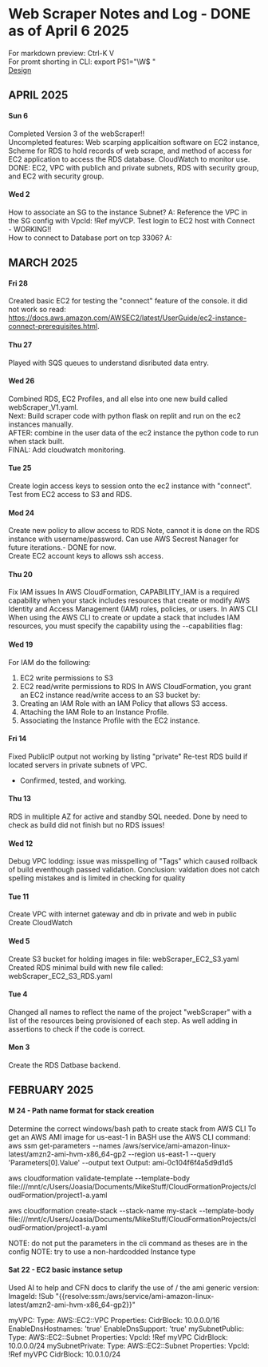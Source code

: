 # Web Scraper Notes and Log - DONE as of April 6 2025
For markdown preview: Ctrl-K V  
For promt shorting in CLI: export PS1="\W\$ "  
[Design](https://youtu.be/51r3zPOun5g?si=MR2AjWEhBgGIDdSw)
## APRIL 2025
#### Sun 6
Completed Version 3 of the webScraper!!  
Uncompleted features: Web scarping applicaition software on EC2 instance, Scheme for RDS to hold records of web scrape, and method of access for EC2 application to access the RDS database. CloudWatch to monitor use.
DONE: EC2, VPC with publich and private subnets, RDS with security group, and EC2 with security group.  
#### Wed 2
How to associate an SG to the instance Subnet? A: Reference the VPC in the SG config with VpcId: !Ref myVCP.
Test login to EC2 host with Connect - WORKING!!  
How to connect to Database port on tcp 3306? A:
## MARCH 2025
#### Fri 28
Created basic EC2 for testing the "connect" feature of the console. it did not work so read: https://docs.aws.amazon.com/AWSEC2/latest/UserGuide/ec2-instance-connect-prerequisites.html.
#### Thu 27
Played with SQS queues to understand disributed data entry.  
#### Wed 26
Combined RDS, EC2 Profiles, and all else into one new build called webScraper_V1.yaml.  
Next: Build scraper code with python flask on replit and run on the ec2 instances manually.  
AFTER: combine in the user data of the ec2 instance the python code to run when stack built.  
FINAL: Add cloudwatch monitoring.
#### Tue 25
Create login access keys to session onto the ec2 instance with "connect".  
Test from EC2 access to S3 and RDS.
#### Mod 24
Create new policy to allow access to RDS Note, cannot it is done on the RDS instance with username/password. Can use AWS Secrest Nanager for future iterations.- DONE for now.  
Create EC2 account keys to allows ssh access.  
#### Thu 20
Fix IAM issues 
In AWS CloudFormation, CAPABILITY_IAM is a required capability when your stack includes resources that create or modify AWS Identity and Access Management (IAM) roles, policies, or users. In AWS CLI
When using the AWS CLI to create or update a stack that includes IAM resources, you must specify the capability using the --capabilities flag:
#### Wed 19
For IAM do the following:  
1. EC2 write permissions to S3  
2. EC2 read/write permissions to RDS
In AWS CloudFormation, you grant an EC2 instance read/write access to an S3 bucket by:
  1. Creating an IAM Role with an IAM Policy that allows S3 access.
  2. Attaching the IAM Role to an Instance Profile.
  3. Associating the Instance Profile with the EC2 instance.
#### Fri 14
Fixed PublicIP output not working by listing "private" 
Re-test RDS build if located servers in private subnets of VPC.  
- Confirmed, tested, and working.  
#### Thu 13
RDS in mulitiple AZ for active and standby SQL needed.
Done by need to check as build did not finish but no RDS issues!
#### Wed 12
Debug VPC lodding: issue was misspelling of "Tags" which caused rollback of build eventhough passed validation.
Conclusion: valdation does not catch spelling mistakes and is limited in checking for quality
#### Tue 11
Create VPC with internet gateway and db in private and web in public
Create CloudWatch
#### Wed 5
Create S3 bucket for holding images in file: webScraper_EC2_S3.yaml
Created RDS minimal build with new file called: webScraper_EC2_S3_RDS.yaml
#### Tue 4
Changed all names to reflect the name of the project "webScraper" with a list of the resources being provisioned of each step. As well adding in assertions to check if the code is correct.
#### Mon 3
Create the RDS Datbase backend.
## FEBRUARY 2025
#### M 24 - Path name format for stack creation
Determine the correct windows/bash path to create stack from AWS CLI
To get an AWS AMI image for us-east-1 in BASH use the AWS CLI command: aws ssm get-parameters --names /aws/service/ami-amazon-linux-latest/amzn2-ami-hvm-x86_64-gp2 --region us-east-1 --query 'Parameters[0].Value' --output text
Output: ami-0c104f6f4a5d9d1d5

aws cloudformation validate-template --template-body file:///mnt/c/Users/Joasia/Documents/MikeStuff/CloudFormationProjects/cloudFormation/project1-a.yaml

aws cloudformation create-stack   --stack-name my-stack   --template-body  file:///mnt/c/Users/Joasia/Documents/MikeStuff/CloudFormationProjects/cloudFormation/project1-a.yaml

NOTE: do not put the parameters in the cli command as theses are in the config
NOTE: try to use a non-hardcodded Instance type

#### Sat 22 - EC2 basic instance setup
Used AI to help and CFN docs to clarify the use of /
the ami generic version: ImageId: !Sub "{{resolve:ssm:/aws/service/ami-amazon-linux-latest/amzn2-ami-hvm-x86_64-gp2}}"

 myVPC:
    Type: AWS::EC2::VPC
    Properties:
      CidrBlock: 10.0.0.0/16
      EnableDnsHostnames: 'true'
      EnableDnsSupport: 'true'
  mySubnetPublic:
    Type: AWS::EC2::Subnet
    Properties:
      VpcId: !Ref myVPC
      CidrBlock: 10.0.0.0/24
  mySubnetPrivate:
    Type: AWS::EC2::Subnet
    Properties:
      VpcId: !Ref myVPC
      CidrBlock: 10.0.1.0/24